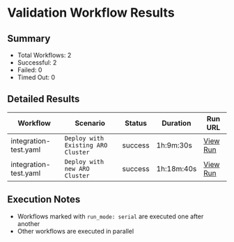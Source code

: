 # Validation Workflow Results

## Summary
- Total Workflows: 2
- Successful: 2
- Failed: 0
- Timed Out: 0

## Detailed Results

| Workflow | Scenario | Status | Duration | Run URL |
|----------|----------|---------|-----------|----------|
| integration-test.yaml | `Deploy with Existing ARO Cluster` | success | 1h:9m:30s | [View Run](https://github.com/azure-javaee/azure.liberty.aro/actions/runs/16064223409) |
| integration-test.yaml | `Deploy with new ARO Cluster` | success | 1h:18m:40s | [View Run](https://github.com/azure-javaee/azure.liberty.aro/actions/runs/16064893526) |


## Execution Notes
- Workflows marked with `run_mode: serial` are executed one after another
- Other workflows are executed in parallel
